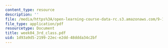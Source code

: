 ```yaml
---
content_type: resource
description: ''
file: /media/https%3A/open-learning-course-data-rc.s3.amazonaws.com/9-12-experimental-molecular-neurobiology-fall-2006/1d93a9d5219922ece2dd48ddda34c2bf_week04_3rd_class.pdf
file_type: application/pdf
resourcetype: Document
title: week04_3rd_class.pdf
uid: 1d93a9d5-2199-22ec-e2dd-48ddda34c2bf
---
```

